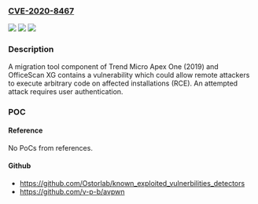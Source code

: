 ### [CVE-2020-8467](https://cve.mitre.org/cgi-bin/cvename.cgi?name=CVE-2020-8467)
![](https://img.shields.io/static/v1?label=Product&message=Trend%20Micro%20OfficeScan%2C%20Trend%20Micro%20Apex%20One&color=blue)
![](https://img.shields.io/static/v1?label=Version&message=n%2Fa&color=blue)
![](https://img.shields.io/static/v1?label=Vulnerability&message=RCE&color=brighgreen)

### Description

A migration tool component of Trend Micro Apex One (2019) and OfficeScan XG contains a vulnerability which could allow remote attackers to execute arbitrary code on affected installations (RCE). An attempted attack requires user authentication.

### POC

#### Reference
No PoCs from references.

#### Github
- https://github.com/Ostorlab/known_exploited_vulnerbilities_detectors
- https://github.com/v-p-b/avpwn

